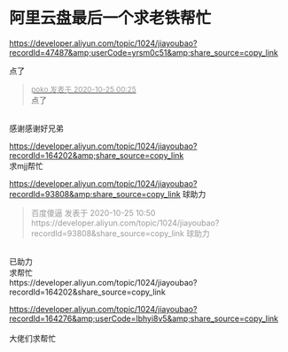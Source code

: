 # 阿里云盘最后一个求老铁帮忙


https://developer.aliyun.com/topic/1024/jiayoubao?recordId=47487&amp;userCode=yrsm0c51&amp;share_source=copy_link

点了

<div class="quote"><blockquote><font size="2"><a href="https://www.hostloc.com/forum.php?mod=redirect&amp;goto=findpost&amp;pid=9348338&amp;ptid=758150" target="_blank"><font color="#999999">poko 发表于 2020-10-25 00:25</font></a></font><br />
点了</blockquote></div><br />
感谢感谢好兄弟

https://developer.aliyun.com/topic/1024/jiayoubao?recordId=164202&amp;share_source=copy_link<br />
求mjj帮忙

https://developer.aliyun.com/topic/1024/jiayoubao?recordId=93808&amp;share_source=copy_link 球助力

<div class="quote"><blockquote><font color="#999999">百度傻逼 发表于 2020-10-25 10:50</font><br />
<font color="#999999">https://developer.aliyun.com/topic/1024/jiayoubao?recordId=93808&amp;share_source=copy_link 球助力</font></blockquote></div><br />
已助力<br />
求帮忙<br />
https://developer.aliyun.com/topic/1024/jiayoubao?recordId=164202&amp;share_source=copy_link

https://developer.aliyun.com/topic/1024/jiayoubao?recordId=164276&amp;userCode=lbhyi8v5&amp;share_source=copy_link<br />
<br />
大佬们求帮忙

